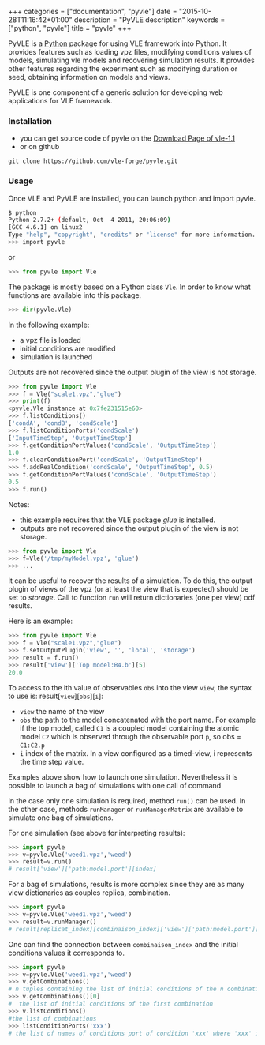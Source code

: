 +++
categories = ["documentation", "pyvle"]
date = "2015-10-28T11:16:42+01:00"
description = "PyVLE description"
keywords = ["python", "pyvle"]
title = "pyvle"
+++

PyVLE is a [Python](https://www.python.org/) package for using VLE
framework into Python. It provides features such as loading vpz files,
modifying conditions values of models, simulating vle models and
recovering simulation results. It provides other features regarding
the experiment such as modifying duration or seed, obtaining
information on models and views.

PyVLE is one component of a generic solution for developing web
applications for VLE framework.

### Installation

- you can get source code of pyvle on the 
[Download Page of vle-1.1](http://www.vle-project.org/vle-1.1)
- or on github 

```
git clone https://github.com/vle-forge/pyvle.git
```

### Usage

Once VLE and PyVLE are installed, you can launch python and import pyvle.

```bash
$ python
Python 2.7.2+ (default, Oct  4 2011, 20:06:09)
[GCC 4.6.1] on linux2
Type "help", "copyright", "credits" or "license" for more information.
>>> import pyvle
```

or

```python
>>> from pyvle import Vle
```

The package is mostly based on a Python class `Vle`. In order to know
what functions are available into this package.

```python
>>> dir(pyvle.Vle)
```

In the following example:
* a vpz file is loaded
* initial conditions are modified
* simulation is launched

Outputs are not recovered since the output plugin of the view is not
storage.

```python
>>> from pyvle import Vle
>>> f = Vle("scale1.vpz","glue")
>>> print(f)
<pyvle.Vle instance at 0x7fe231515e60>
>>> f.listConditions()
['condA', 'condB', 'condScale']
>>> f.listConditionPorts('condScale')
['InputTimeStep', 'OutputTimeStep']
>>> f.getConditionPortValues('condScale', 'OutputTimeStep')
1.0
>>> f.clearConditionPort('condScale', 'OutputTimeStep')
>>> f.addRealCondition('condScale', 'OutputTimeStep', 0.5)
>>> f.getConditionPortValues('condScale', 'OutputTimeStep')
0.5
>>> f.run()
```

Notes:
* this example requires that the VLE package *glue* is installed.
* outputs are not recovered since the output plugin of the view is not
  storage.

```python
>>> from pyvle import Vle
>>> f=Vle('/tmp/myModel.vpz', 'glue')
>>> ...
```

It can be useful to recover the results of a simulation. To do this,
the output plugin of views of the vpz (or at least the view that is
expected) should be set to *storage*. Call to function `run` will
return dictionaries (one per view) odf results.

Here is an example:

```python
>>> from pyvle import Vle
>>> f = Vle("scale1.vpz","glue")
>>> f.setOutputPlugin('view', '', 'local', 'storage')
>>> result = f.run()
>>> result['view']['Top model:B4.b'][5]
20.0
```

To access to the ith value of observables `obs` into the view `view`,
the syntax to use is: result[`view`][`obs`][`i`]:

* `view` the name of the view
* `obs` the path to the model concatenated with the port name. For
  example if the top model, called `C1` is a coupled model containing
  the atomic model `C2` which is observed through the observable port
  `p`, so obs = `C1:C2.p`
* `i` index of the matrix. In a view configured as a timed-view, i
  represents the time step value.

Examples above show how to launch one simulation.  Nevertheless it is
possible to launch a bag of simulations with one call of command

In the case only one simulation is required, method `run()` can be
used.  In the other case, methods `runManager` or `runManagerMatrix`
are available to simulate one bag of simulations.

For one simulation (see above for interpreting results):

```python
>>> import pyvle
>>> v=pyvle.Vle('weed1.vpz','weed')
>>> result=v.run()
# result['view']['path:model.port'][index]
```

For a bag of simulations, results is more complex since they are as
many view dictionaries as couples replica, combination.

```python
>>> import pyvle
>>> v=pyvle.Vle('weed1.vpz','weed')
>>> result=v.runManager()
# result[replicat_index][combinaison_index]['view']['path:model.port'][index]
```

One can find the connection between `combinaison_index` and the
initial conditions values it corresponds to.

```python
>>> import pyvle
>>> v=pyvle.Vle('weed1.vpz','weed')
>>> v.getCombinations()
# n tuples containing the list of initial conditions of the n combinations
>>> v.getCombinations()[0]
#  the list of initial conditions of the first combination
>>> v.listConditions()
#the list of combinations
>>> listConditionPorts('xxx')
# the list of names of conditions port of condition 'xxx' where 'xxx' is the first condition
```
